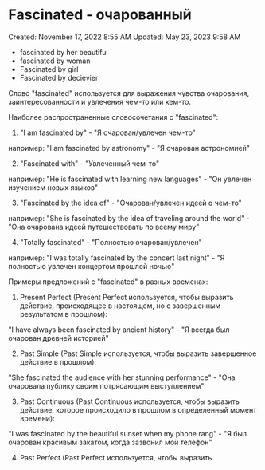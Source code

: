 # Fascinated - очарованный

Created: November 17, 2022 8:55 AM
Updated: May 23, 2023 9:58 AM

- fascinated by her beautiful
- fascinated by woman
- Fascinated by girl
- Fascinated by decievier

Слово "fascinated" используется для выражения чувства очарования, заинтересованности и увлечения чем-то или кем-то.

Наиболее распространенные словосочетания с "fascinated":

1. "I am fascinated by" - "Я очарован/увлечен чем-то"

например: "I am fascinated by astronomy" - "Я очарован астрономией"

2. "Fascinated with" - "Увлеченный чем-то"

например: "He is fascinated with learning new languages" - "Он увлечен изучением новых языков"

3. "Fascinated by the idea of" - "Очарован/увлечен идеей о чем-то"

например: "She is fascinated by the idea of traveling around the world" - "Она очарована идеей путешествовать по всему миру"

4. "Totally fascinated" - "Полностью очарован/увлечен"

например: "I was totally fascinated by the concert last night" - "Я полностью увлечен концертом прошлой ночью"

Примеры предложений с "fascinated" в разных временах:

1. Present Perfect (Present Perfect используется, чтобы выразить действие, происходящее в настоящем, но с завершенным результатом в прошлом):

"I have always been fascinated by ancient history" - "Я всегда был очарован древней историей"

2. Past Simple (Past Simple используется, чтобы выразить завершенное действие в прошлом):

"She fascinated the audience with her stunning performance" - "Она очаровала публику своим потрясающим выступлением"

3. Past Continuous (Past Continuous используется, чтобы выразить действие, которое происходило в прошлом в определенный момент времени):

"I was fascinated by the beautiful sunset when my phone rang" - "Я был очарован красивым закатом, когда зазвонил мой телефон"

4. Past Perfect (Past Perfect используется, чтобы выразить